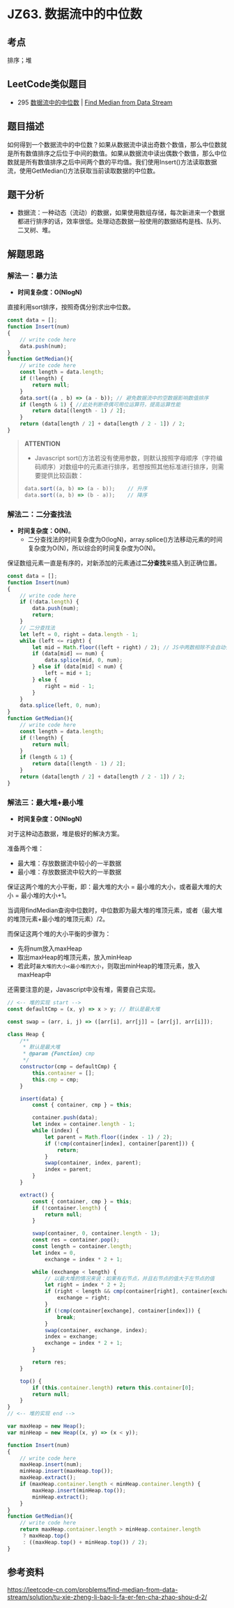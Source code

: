# JZ63. 数据流中的中位数	

## 考点

排序；堆
## LeetCode类似题目

- 295 [数据流中的中位数](https://leetcode-cn.com/problems/find-median-from-data-stream/) | [Find Median from Data Stream](https://leetcode.com/problems/find-median-from-data-stream/)

## 题目描述

如何得到一个数据流中的中位数？如果从数据流中读出奇数个数值，那么中位数就是所有数值排序之后位于中间的数值。如果从数据流中读出偶数个数值，那么中位数就是所有数值排序之后中间两个数的平均值。我们使用Insert()方法读取数据流，使用GetMedian()方法获取当前读取数据的中位数。

## 题干分析

- 数据流：一种动态（流动）的数据，如果使用数组存储，每次新进来一个数据都进行排序的话，效率很低。处理动态数据一般使用的数据结构是栈、队列、二叉树、堆。

## 解题思路

### 解法一：暴力法

- **时间复杂度：O(NlogN)**

直接利用sort排序，按照奇偶分别求出中位数。

```js
const data = [];
function Insert(num)
{
    // write code here
    data.push(num);
}
function GetMedian(){
	// write code here
    const length = data.length;
    if (!length) {
        return null;
    }
    data.sort((a , b) => (a - b)); // 避免数据流中的空数据影响数值排序
    if (length & 1) { //此处判断奇偶可用位运算符，提高运算性能
        return data[(length - 1) / 2];
    }
    return (data[length / 2] + data[length / 2 - 1]) / 2;
}
```

>**ATTENTION**
>
>- Javascript sort()方法若没有使用参数，则默认按照字母顺序（字符编码顺序）对数组中的元素进行排序，若想按照其他标准进行排序，则需要提供比较函数：
>
>  ```js
>  data.sort((a, b) => (a - b));	// 升序
>  data.sort((a, b) => (b - a));	// 降序
>  ```

### 解法二：二分查找法

- **时间复杂度：O(N)**。
  - 二分查找法的时间复杂度为O(logN)，array.splice()方法移动元素的时间复杂度为O(N)，所以综合的时间复杂度为O(N)。

保证数组元素一直是有序的，对新添加的元素通过**二分查找**来插入到正确位置。

```js
const data = [];
function Insert(num)
{
    // write code here
    if (!data.length) {
        data.push(num);
        return;
    }
    // 二分查找法
    let left = 0, right = data.length - 1;
    while (left <= right) {
        let mid = Math.floor((left + right) / 2); // JS中两数相除不会自动化整
        if (data[mid] == num) {
            data.splice(mid, 0, num);
        } else if (data[mid] < num) {
            left = mid + 1;
        } else {
            right = mid - 1;
        }
    }
    data.splice(left, 0, num);
}
function GetMedian(){
	// write code here
    const length = data.length;
    if (!length) {
        return null;
    }
    if (length & 1) {
        return data[(length - 1) / 2];
    }
    return (data[length / 2] + data[length / 2 - 1]) / 2;
}
```

### 解法三：最大堆+最小堆

- **时间复杂度：O(NlogN)**

对于这种动态数据，堆是极好的解决方案。

准备两个堆：

- 最大堆：存放数据流中较小的一半数据
- 最小堆：存放数据流中较大的一半数据

保证这两个堆的大小平衡，即：最大堆的大小 = 最小堆的大小，或者最大堆的大小 = 最小堆的大小+1。

当调用findMedian查询中位数时，中位数即为最大堆的堆顶元素，或者（最大堆的堆顶元素+最小堆的堆顶元素）/2。

而保证这两个堆的大小平衡的步骤为：

- 先将num放入maxHeap
- 取出maxHeap的堆顶元素，放入minHeap
- 若此时`最大堆的大小<最小堆的大小`，则取出minHeap的堆顶元素，放入maxHeap中

还需要注意的是，Javascript中没有堆，需要自己实现。

```js
// <-- 堆的实现 start -->
const defaultCmp = (x, y) => x > y; // 默认是最大堆

const swap = (arr, i, j) => ([arr[i], arr[j]] = [arr[j], arr[i]]);

class Heap {
    /**
     * 默认是最大堆
     * @param {Function} cmp
     */
    constructor(cmp = defaultCmp) {
        this.container = [];
        this.cmp = cmp;
    }

    insert(data) {
        const { container, cmp } = this;

        container.push(data);
        let index = container.length - 1;
        while (index) {
            let parent = Math.floor((index - 1) / 2);
            if (!cmp(container[index], container[parent])) {
                return;
            }
            swap(container, index, parent);
            index = parent;
        }
    }

    extract() {
        const { container, cmp } = this;
        if (!container.length) {
            return null;
        }

        swap(container, 0, container.length - 1);
        const res = container.pop();
        const length = container.length;
        let index = 0,
            exchange = index * 2 + 1;

        while (exchange < length) {
            // 以最大堆的情况来说：如果有右节点，并且右节点的值大于左节点的值
            let right = index * 2 + 2;
            if (right < length && cmp(container[right], container[exchange])) {
                exchange = right;
            }
            if (!cmp(container[exchange], container[index])) {
                break;
            }
            swap(container, exchange, index);
            index = exchange;
            exchange = index * 2 + 1;
        }

        return res;
    }

    top() {
        if (this.container.length) return this.container[0];
        return null;
    }
}
// <-- 堆的实现 end -->

var maxHeap = new Heap();
var minHeap = new Heap((x, y) => (x < y));

function Insert(num)
{
    // write code here
    maxHeap.insert(num);
    minHeap.insert(maxHeap.top());
    maxHeap.extract();
    if (maxHeap.container.length < minHeap.container.length) {
        maxHeap.insert(minHeap.top());
        minHeap.extract();
    }
}
function GetMedian(){
	// write code here
    return maxHeap.container.length > minHeap.container.length
     ? maxHeap.top() 
     : ((maxHeap.top() + minHeap.top()) / 2);
}
```

## 参考资料

<https://leetcode-cn.com/problems/find-median-from-data-stream/solution/tu-xie-zheng-li-bao-li-fa-er-fen-cha-zhao-shou-d-2/>